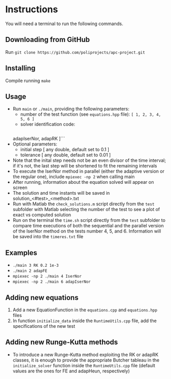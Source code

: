 # Instructions
You will need a terminal to run the following commands.

## Downloading from GitHub
Run ```git clone https://github.com/poliprojects/apc-project.git```

## Installing
Compile running ```make```

## Usage
* Run ```main``` or ```./main```, providing the following parameters:
	* number of the test function (see ```equations.hpp``` file):
	    ```[ 1, 2, 3, 4, 5, 6 ]```
	* solver identification code:
	    ```[ FE, Heun, RK4, IserNor, RK, adapFE, adapHeun, adapRK4,
    adapIserNor, adapRK ]```
* Optional parameters:
	* initial step [ any double, default set to 0.1 ]
	* tolerance [ any double, default set to 0.01 ]
* Note that the inital step needs not be an even divisor of the time interval;
    if it's not, the last step will be shortened to fit the remaining intervals
* To execute the IserNor method in parallel (either the adaptive version or the
    regular one), include ```mpiexec -np 2``` when calling main
* After running, information about the equation solved will appear on screen
* The solution and time instants will be saved in
    solution\_<#test>\_\<method>.txt
* Run with Matlab the ```check_solutions.m``` script directly from the
   ```test``` subfolder with Matlab selecting the number of the test to see a
   plot of exact vs computed solution
* Run on the terminal the ```time.sh``` script directly from the ```test```
    subfolder to compare time executions of both the sequential and the parallel version of the IserNor method on the tests number 4, 5, and 6. Information
    will be saved into the ```timeres.txt``` file

## Examples
* ```./main 3 RK 0.2 1e-3```
* ```./main 2 adapFE```
* ```mpiexec -np 2 ./main 4 IserNor```
* ```mpiexec -np 2 ./main 6 adapIserNor```

## Adding new equations
1) Add a new EquationFunction in the ```equations.cpp``` and ```equations.hpp```
    files
2) In function ```initialize_data``` inside the ```RuntimeUtils.cpp``` file,
    add the specifications of the new test

## Adding new Runge-Kutta methods
* To introduce a new Runge-Kutta method exploiting the RK or adapRK classes,
    it is enough to provide the appropriate Butcher tableau in the
    ```initialize_solver``` function inside the ```RuntimeUtils.cpp``` file
    (default values are the ones for FE and adapHeun, respectively)
